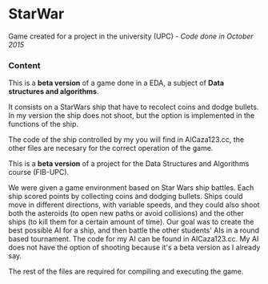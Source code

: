 # StarWar
Game created for a project in the university (UPC) - _Code done in October 2015_

### Content

This is a **beta version** of a game done in a EDA, a subject of **Data structures and algorithms**. 

It consists on a StarWars ship that have to recolect coins and dodge bullets. In my version the ship does not shoot, but the option is implemented in the functions of the ship.

The code of the ship controlled by my you will find in AlCaza123.cc, the other files are necesary for the correct operation of the game.


This is a **beta version** of a project for the Data Structures and Algorithms course (FIB-UPC). 

We were given a game environment based on Star Wars ship battles. 
Each ship scored points by collecting coins and dodging bullets. Ships could move in different directions, with variable speeds, and they could also shoot both the asteroids (to open new paths or avoid collisions) and the other ships (to kill them for a certain amount of time). 
Our goal was to create the best possible AI for a ship, and then battle the other students' AIs in a round based tournament. The code for my AI can be found in AICaza123.cc. My AI does not have the option of shooting because it's a beta version as I already say.

The rest of the files are required for compiling and executing the game.
